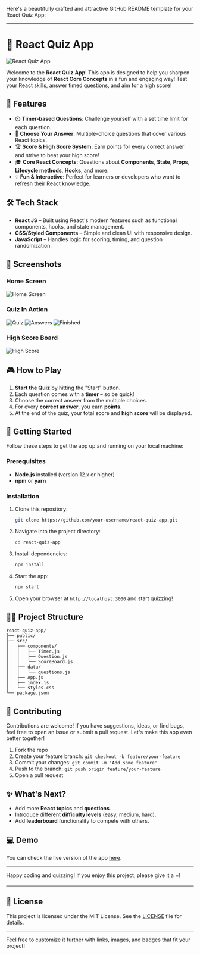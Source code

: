 Here's a beautifully crafted and attractive GitHub README template for your React Quiz App:

---

# 🎯 React Quiz App

![React Quiz App ](https://github.com/user-attachments/assets/793ddc61-5d3f-45eb-b76f-07a269c810e6)


Welcome to the **React Quiz App**! This app is designed to help you sharpen your knowledge of **React Core Concepts** in a fun and engaging way! Test your React skills, answer timed questions, and aim for a high score!

## 🚀 Features

- ⏲️ **Timer-based Questions**: Challenge yourself with a set time limit for each question.
- 🎯 **Choose Your Answer**: Multiple-choice questions that cover various React topics.
- 🏆 **Score & High Score System**: Earn points for every correct answer and strive to beat your high score!
- 🎓 **Core React Concepts**: Questions about **Components**, **State**, **Props**, **Lifecycle methods**, **Hooks**, and more.
- 💡 **Fun & Interactive**: Perfect for learners or developers who want to refresh their React knowledge.

## 🛠️ Tech Stack

- **React JS** – Built using React's modern features such as functional components, hooks, and state management.
- **CSS/Styled Components** – Simple and clean UI with responsive design.
- **JavaScript** – Handles logic for scoring, timing, and question randomization.

## 📸 Screenshots

### Home Screen
![Home Screen](https://github.com/user-attachments/assets/b95961f7-6812-4e0a-92ed-b3a2c8d2f33d)

### Quiz In Action
![Quiz](https://github.com/user-attachments/assets/14268ef6-5d95-4449-bce9-15ee1465005f)
![Answers](https://github.com/user-attachments/assets/34b64177-8710-4109-9331-bca5394cf32e)
![Finished](https://github.com/user-attachments/assets/7ee1a867-a905-4433-a8b3-650c37eb137e)
### High Score Board
![High Score](https://your-image-link.com)

## 🎮 How to Play

1. **Start the Quiz** by hitting the "Start" button.
2. Each question comes with a **timer** – so be quick!
3. Choose the correct answer from the multiple choices.
4. For every **correct answer**, you earn **points**.
5. At the end of the quiz, your total score and **high score** will be displayed.

## 🚀 Getting Started

Follow these steps to get the app up and running on your local machine:

### Prerequisites

- **Node.js** installed (version 12.x or higher)
- **npm** or **yarn**

### Installation

1. Clone this repository:

   ```bash
   git clone https://github.com/your-username/react-quiz-app.git
   ```

2. Navigate into the project directory:

   ```bash
   cd react-quiz-app
   ```

3. Install dependencies:

   ```bash
   npm install
   ```

4. Start the app:

   ```bash
   npm start
   ```

5. Open your browser at `http://localhost:3000` and start quizzing!

## 🧑‍💻 Project Structure

```
react-quiz-app/
├── public/
├── src/
│   ├── components/
│   │   ├── Timer.js
│   │   ├── Question.js
│   │   └── ScoreBoard.js
│   ├── data/
│   │   └── questions.js
│   ├── App.js
│   ├── index.js
│   └── styles.css
└── package.json
```

## 🤩 Contributing

Contributions are welcome! If you have suggestions, ideas, or find bugs, feel free to open an issue or submit a pull request. Let's make this app even better together!

1. Fork the repo
2. Create your feature branch: `git checkout -b feature/your-feature`
3. Commit your changes: `git commit -m 'Add some feature'`
4. Push to the branch: `git push origin feature/your-feature`
5. Open a pull request

## ✨ What's Next?

- Add more **React topics** and **questions**.
- Introduce different **difficulty levels** (easy, medium, hard).
- Add **leaderboard** functionality to compete with others.

## 💻 Demo

You can check the live version of the app [here](https://your-live-demo-link.com).

---

Happy coding and quizzing! If you enjoy this project, please give it a ⭐️!

---

## 📜 License

This project is licensed under the MIT License. See the [LICENSE](LICENSE) file for details.

---

Feel free to customize it further with links, images, and badges that fit your project!
